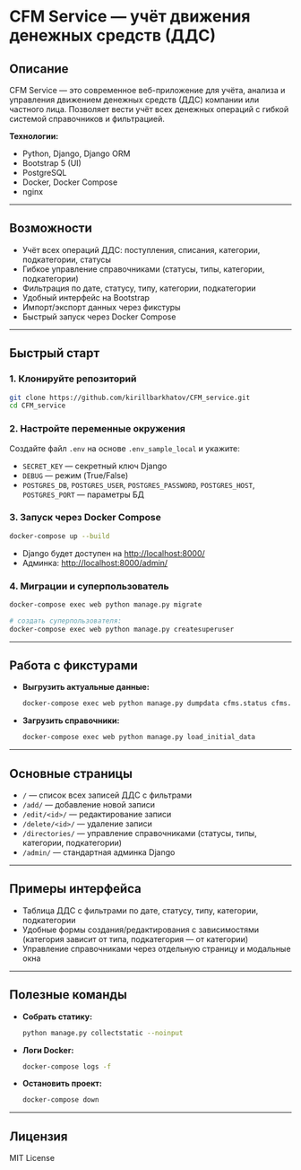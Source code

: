 # CFM Service — учёт движения денежных средств (ДДС)

## Описание

CFM Service — это современное веб-приложение для учёта, анализа и управления движением денежных средств (ДДС) компании или частного лица. Позволяет вести учёт всех денежных операций с гибкой системой справочников и фильтрацией.

**Технологии:**
- Python, Django, Django ORM
- Bootstrap 5 (UI)
- PostgreSQL
- Docker, Docker Compose
- nginx

---

## Возможности
- Учёт всех операций ДДС: поступления, списания, категории, подкатегории, статусы
- Гибкое управление справочниками (статусы, типы, категории, подкатегории)
- Фильтрация по дате, статусу, типу, категории, подкатегории
- Удобный интерфейс на Bootstrap
- Импорт/экспорт данных через фикстуры
- Быстрый запуск через Docker Compose

---


## Быстрый старт

### 1. Клонируйте репозиторий
```sh
git clone https://github.com/kirillbarkhatov/CFM_service.git
cd CFM_service
```

### 2. Настройте переменные окружения
Создайте файл `.env` на основе `.env_sample_local` и укажите:
- `SECRET_KEY` — секретный ключ Django
- `DEBUG` — режим (True/False)
- `POSTGRES_DB`, `POSTGRES_USER`, `POSTGRES_PASSWORD`, `POSTGRES_HOST`, `POSTGRES_PORT` — параметры БД

### 3. Запуск через Docker Compose
```sh
docker-compose up --build
```
- Django будет доступен на [http://localhost:8000/](http://localhost:8000/)
- Админка: [http://localhost:8000/admin/](http://localhost:8000/admin/)

### 4. Миграции и суперпользователь
```sh
docker-compose exec web python manage.py migrate

# создать суперпользователя:
docker-compose exec web python manage.py createsuperuser
```

---

## Работа с фикстурами

- **Выгрузить актуальные данные:**
  ```sh
  docker-compose exec web python manage.py dumpdata cfms.status cfms.type cfms.category cfms.subcategory --indent 2 > cfms/fixtures/initial_data.json
  ```
- **Загрузить справочники:**
  ```sh
  docker-compose exec web python manage.py load_initial_data
  ```

---

## Основные страницы

- `/` — список всех записей ДДС с фильтрами
- `/add/` — добавление новой записи
- `/edit/<id>/` — редактирование записи
- `/delete/<id>/` — удаление записи
- `/directories/` — управление справочниками (статусы, типы, категории, подкатегории)
- `/admin/` — стандартная админка Django

---

## Примеры интерфейса

- Таблица ДДС с фильтрами по дате, статусу, типу, категории, подкатегории
- Удобные формы создания/редактирования с зависимостями (категория зависит от типа, подкатегория — от категории)
- Управление справочниками через отдельную страницу и модальные окна

---

## Полезные команды

- **Собрать статику:**
  ```sh
  python manage.py collectstatic --noinput
  ```
- **Логи Docker:**
  ```sh
  docker-compose logs -f
  ```
- **Остановить проект:**
  ```sh
  docker-compose down
  ```

---

## Лицензия

MIT License